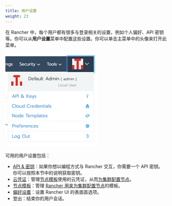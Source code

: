 ```yaml
---
title: 用户设置
weight: 23
---
```


在 Rancher 中，每个用户都有很多与登录相关的设置，例如个人偏好、API 密钥等。你可以从**用户设置**菜单中配置这些设置。你可以单击主菜单中的头像来打开此菜单。

![用户设置菜单](/img/user-settings.png)

可用的用户设置包括：

- [API & 密钥](../reference-guides/user-settings/api-keys.md)：如果你想以编程方式与 Rancher 交互，你需要一个 API 密钥。你可以按照本节中的说明获取密钥。
- [云凭证](../reference-guides/user-settings/manage-cloud-credentials.md)：管理[节点模板](use-new-nodes-in-an-infra-provider.md#节点模板)使用的云凭证，从而[为集群配置节点](launch-kubernetes-with-rancher.md)。
- [节点模板](../reference-guides/user-settings/manage-node-templates.md)：管理 [Rancher 用来为集群配置节点](launch-kubernetes-with-rancher.md)的模板。
- [偏好设置](../reference-guides/user-settings/user-preferences.md)：设置 Rancher UI 的表面首选项。
- 登出：结束你的用户会话。
